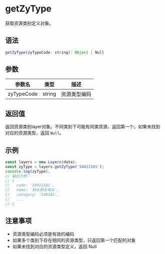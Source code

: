 # getZyType

获取资源类别定义对象。

## 语法

```javascript
getZyType(zyTypeCode: string): Object | Null
```

## 参数

| 参数名 | 类型 | 描述 |
|--------|------|------|
| zyTypeCode | string | 资源类型编码 |

## 返回值

返回资源类别layer对象。不同类别下可能有同类资源，返回第一个。如果未找到对应的资源类型，返回 `Null`。

## 示例

```javascript
const layers = new Layers(data);
const zyType = layers.getZyType('54022101');
console.log(zyType);
// 输出示例：
// {
//   code: '54022101',
//   name: '排水雨水弯头',
//   category: '540201',
//   ...
// }
```

## 注意事项

- 资源类型编码必须是有效的编码
- 如果多个类别下存在相同的资源类型，只返回第一个匹配的对象
- 如果未找到对应的资源类型定义，返回 Null 